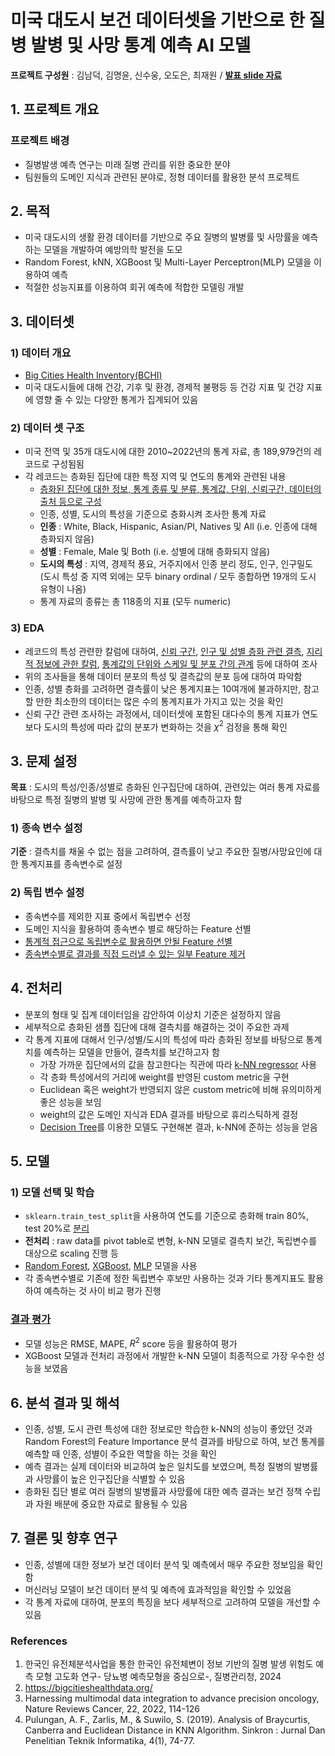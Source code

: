 # 미국 대도시 보건 데이터셋을 기반으로 한 질병 발병 및 사망 통계 예측 AI 모델

**프로젝트 구성원** : 김남덕, 김명윤, 신수웅, 오도은, 최재원 / [**발표 slide 자료**](https://docs.google.com/presentation/d/1LSaatqx-LFgNHZMdRt6-Qej-CfJq610s0M-9tymdhk0/edit?usp=sharing)


## 1. 프로젝트 개요

### 프로젝트 배경
- 질병발생 예측 연구는 미래 질병 관리를 위한 중요한 분야
- 팀원들의 도메인 지식과 관련된 분야로, 정형 데이터를 활용한 분석 프로젝트

## 2. 목적
- 미국 대도시의 생활 환경 데이터를 기반으로 주요 질병의 발병률 및 사망률을 예측하는 모델을 개발하여 예방의학 발전을 도모
- Random Forest, kNN, XGBoost 및 Multi-Layer Perceptron(MLP) 모델을 이용하여 예측
- 적절한 성능지표를 이용하여 회귀 예측에 적합한 모델링 개발


## 3. 데이터셋
### 1) 데이터 개요
- [Big Cities Health Inventory(BCHI)](https://bigcitieshealthdata.org/)
- 미국 대도시들에 대해 건강, 기후 및 환경, 경제적 불평등 등 건강 지표 및 건강 지표에 영향 줄 수 있는 다양한 통계가 집계되어 있음

### 2) 데이터 셋 구조
- 미국 전역 및 35개 대도시에 대한 2010~2022년의 통계 자료,
총 189,979건의 레코드로 구성됨됨
- 각 레코드는 층화된 집단에 대한 특정 지역 및 연도의 통계와 관련된 내용
   - [층화된 집단에 대한 정보, 통계 종류 및 분류, 통계값, 단위, 신뢰구간, 데이터의 출처 등으로 구성](./research/240614_step0.ipynb)
   - 인종, 성별, 도시의 특성을 기준으로 층화시켜 조사한 통계 자료
   - **인종** : White, Black, Hispanic, Asian/PI, Natives 및 All (i.e. 인종에 대해 층화되지 않음)
   - **성별** : Female, Male 및 Both (i.e. 성별에 대해 층화되지 않음)
   - **도시의 특성** : 지역, 경제적 풍요, 거주지에서 인종 분리 정도, 인구, 인구밀도
        (도시 특성 중 지역 외에는 모두 binary ordinal / 모두 종합하면 19개의 도시 유형이 나옴)
   - 통계 자료의 종류는 총 118종의 지표 (모두 numeric)
### 3) EDA
- 레코드의 특성 관련한 칼럼에 대하여, [신뢰 구간](./research/240617_ciEDA.ipynb), [인구 및 성별 층화 관련 결측](./research/240619_check_missing_entire.ipynb), [지리적 정보에 관한 칼럼](./research/240619_EDA_geo.ipynb), [통계값의 단위와 스케일 및 분포 간의 관계](./research/240619_variance_feature.ipynb) 등에 대하여 조사
- 위의 조사들을 통해 데이터 분포의 특성 및 결측값의 분포 등에 대하여 파악함
- 인종, 성별 층화를 고려하면 결측률이 낮은 통계지표는 10여개에 불과하지만, 참고할 만한 최소한의 데이터는 많은 수의 통계지표가 가지고 있는 것을 확인
- 신뢰 구간 관련 조사하는 과정에서, 데이터셋에 포함된 대다수의 통계 지표가 연도보다 도시의 특성에 따라 값의 분포가 변화하는 것을 $\chi^2$ 검정을 통해 확인

## 3. 문제 설정


**목표** : 도시의 특성/인종/성별로 층화된 인구집단에 대하여, 관련있는 여러 통계 자료를 바탕으로 특정 질병의 발병 및 사망에 관한 통계를 예측하고자 함

### 1) 종속 변수 설정
**기준** : 결측치를 채울 수 없는 점을 고려하여, 결측률이 낮고 주요한 질병/사망요인에 대한 통계지표를 종속변수로 설정

### 2) 독립 변수 설정
- 종속변수를 제외한 지표 중에서 독립변수 선정
- 도메인 지식을 활용하여 종속변수 별로 해당하는 Feature 선별
- [통계적 접근으로 독립변수로 활용하면 안될 Feature 선별](./research/240619_indvar.ipynb)
- [종속변수별로 결과를 직접 드러낼 수 있는 일부 Feature 제거](./research/set_lists.ipynb)

## 4. 전처리
- 분포의 형태 및 집계 데이터임을 감안하여 이상치 기준은 설정하지 않음
- 세부적으로 층화된 샘플 집단에 대해 결측치를 해결하는 것이 주요한 과제
- 각 통계 지표에 대해서 인구/성별/도시의 특성에 따라 층화된 정보를 바탕으로 통계치를 예측하는 모델을 만들어, 결측치를 보간하고자 함
  - 가장 가까운 집단에서의 값을 참고한다는 직관에 따라 [k-NN regressor](./research/240620_how_to_fill_missing_knn.ipynb) 사용
  - 각 층화 특성에서의 거리에 weight를 반영된 custom metric을 구현
  - Euclidean 혹은 weight가 반영되지 않은 custom metric에 비해 유의미하게 좋은 성능을 보임
  - weight의 값은 도메인 지식과 EDA 결과를 바탕으로 휴리스틱하게 결정
  - [Decision Tree](./research/240620_how_to_fill_missing_with_dt.ipynb)를 이용한 모델도 구현해본 결과, k-NN에 준하는 성능을 얻음 
## 5. 모델
### 1) 모델 선택 및 학습
- ```sklearn.train_test_split```을 사용하여 연도를 기준으로 층화해 train 80%, test 20%로 [분리](./model/data_prep.ipynb)
- **전처리** : raw data를 pivot table로 변형, k-NN 모델로 결측치 보간, 독립변수를 대상으로 scaling 진행 등
- [Random Forest](./model/random_forest.ipynb), [XGBoost](./model/boost.ipynb), [MLP](./model/mlp.ipynb) 모델을 사용
- 각 종속변수별로 기존에 정한 독립변수 후보만 사용하는 것과 기타 통계지표도 활용하여 예측하는 것 사이 비교 평가 진행


### [결과 평가](./model/compare_results.ipynb)
- 모델 성능은 RMSE, MAPE, $R^2$ score 등을 활용하여 평가
- XGBoost 모델과 전처리 과정에서 개발한 k-NN 모델이 최종적으로 가장 우수한 성능을 보였음

## 6. 분석 결과 및 해석
- 인종, 성별, 도시 관련 특성에 대한 정보로만 학습한 k-NN의 성능이 좋았던 것과 Random Forest의 Feature Importance 분석 결과를 바탕으로 하여, 보건 통계를 예측할 때 인종, 성별이 주요한 역할을 하는 것을 확인
- 예측 결과는 실제 데이터와 비교하여 높은 일치도를 보였으며, 특정 질병의 발병률과 사망률이 높은 인구집단을 식별할 수 있음
- 층화된 집단 별로 여러 질병의 발병률과 사망률에 대한 예측 결과는 보건 정책 수립과 자원 배분에 중요한 자료로 활용될 수 있음

## 7. 결론 및 향후 연구
- 인종, 성별에 대한 정보가 보건 데이터 분석 및 예측에서 매우 주요한 정보임을 확인함
- 머신러닝 모델이 보건 데이터 분석 및 예측에 효과적임을 확인할 수 있었음
- 각 통계 자료에 대하여, 분포의 특징을 보다 세부적으로 고려하여 모델을 개선할 수 있음

### References
1. 한국인 유전체분석사업을 통한 한국인 유전체변이 정보 기반의 질병 발생 위험도 예측 모형 고도화 연구- 당뇨병 예측모형을 중심으로-, 질병관리청, 2024
2. https://bigcitieshealthdata.org/
3. Harnessing multimodal data integration to advance precision oncology, Nature Reviews Cancer, 22, 2022, 114-126 
4. Pulungan, A. F., Zarlis, M., & Suwilo, S. (2019). Analysis of Braycurtis, Canberra and Euclidean Distance in KNN Algorithm. Sinkron : Jurnal Dan Penelitian Teknik Informatika, 4(1), 74-77.